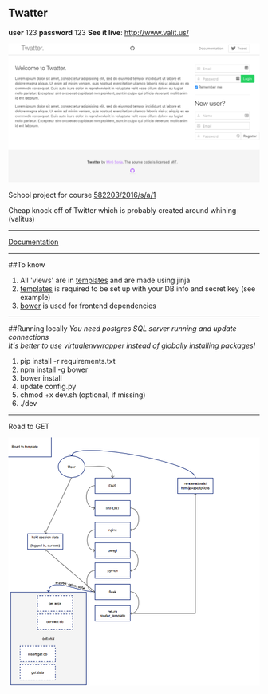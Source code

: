 Twatter
------
**user** 123
**password** 123
**See it live**: http://www.valit.us/

![screehonshot of project](doc/screenshot.png)

School project for course [582203/2016/s/a/1](https://www.cs.helsinki.fi/courses/582203/2016/s/a/1)  

Cheap knock off of Twitter which is probably created around whining (valitus)  


---

[Documentation](doc/Documentation.pdf)  

---

##To know
1. All 'views' are in [templates](templates/) and are made using jinja
2. [templates](config.py) is required to be set up with your DB info and secret key (see example)
3. [bower](https://bower.io/) is used for frontend dependencies

---
##Running locally
*You need postgres SQL server running and update connections*  
*It's better to use virtualenvwrapper instead of globally installing packages!*  
1. pip install -r requirements.txt  
2. npm install -g bower  
3. bower install
4. update config.py  
5. chmod +x dev.sh (optional, if missing)  
6. ./dev  

---
Road to GET

![road to template](doc/road_to_template.png)
